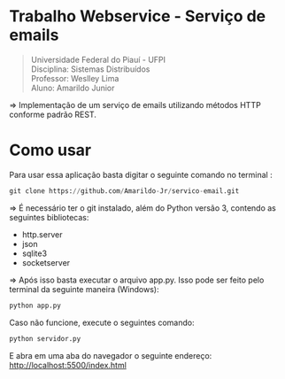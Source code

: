# Trabalho Webservice - Serviço de emails

> Universidade Federal do Piauí - UFPI<br>
Disciplina: Sistemas Distribuídos<br>
Professor: Weslley Lima<br>
Aluno: Amarildo Junior 

⇒ Implementação de um serviço de emails utilizando métodos HTTP conforme padrão REST.
> 

# Como usar

Para usar essa aplicação basta digitar o seguinte comando no terminal :

```python
git clone https://github.com/Amarildo-Jr/servico-email.git
```

⇒ É necessário ter o git instalado, além do Python versão 3, contendo as seguintes bibliotecas:

- http.server
- json
- sqlite3
- socketserver

⇒ Após isso basta executar o arquivo app.py. Isso pode ser feito pelo terminal da seguinte maneira (Windows):

```python
python app.py
```

Caso não funcione, execute o seguintes comando:

```python
python servidor.py
```

E abra em uma aba do navegador o seguinte endereço: [http://localhost:5500/index.html](http://localhost:5500/index.html)